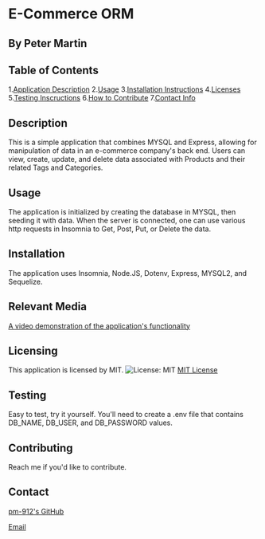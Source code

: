 # E-Commerce ORM 
## By Peter Martin
  
## Table of Contents
  1.[Application Description](#description)
  2.[Usage](#usage)
  3.[Installation Instructions](#installation)
  4.[Licenses](#licensing)
  5.[Testing Inscructions](#testing)
  6.[How to Contribute](#contributing)
  7.[Contact Info](#contact)

## Description
  This is a simple application that combines MYSQL and Express,
  allowing for manipulation of data in an e-commerce company's 
  back end. Users can view, create, update, and delete data associated
  with Products and their related Tags and Categories.
  
## Usage
  The application is initialized by creating the database in MYSQL, 
  then seeding it with data. When the server is connected, one can use various 
  http requests in Insomnia to Get, Post, Put, or Delete the data.
  
## Installation
  The application uses Insomnia, Node.JS, Dotenv, Express, MYSQL2, and Sequelize. 

## Relevant Media ##
  [A video demonstration of the application's functionality](https://drive.google.com/file/d/1Wbtin8SfUYOxg_vgCen5gfiOG38GCSkU/view)

## Licensing
  This application is licensed by MIT.
  ![License: MIT](https://img.shields.io/badge/License-MIT-yellow.svg)
  [MIT License](https://opensource.org/licenses/MIT)
  
## Testing
  Easy to test, try it yourself. You'll need to create a .env file
  that contains DB_NAME, DB_USER, and DB_PASSWORD values.

## Contributing
  Reach me if you'd like to contribute.

## Contact
  [pm-912's GitHub](https://github.com/pm-912)

  <a href = "mailto:peterleemartin@gmail.com" > Email</a>
  